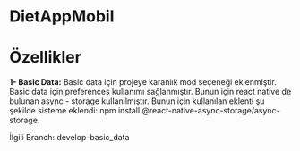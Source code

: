 # DietAppMobil
# Özellikler

**1- Basic Data:** Basic data için projeye karanlık mod seçeneği eklenmiştir. Basic data için preferences kullanımı sağlanmıştır. Bunun için react native de bulunan async - storage kullanılmıştır. Bunun için kullanılan eklenti şu şekilde sisteme eklendi: npm install @react-native-async-storage/async-storage.

İlgili Branch: develop-basic_data

